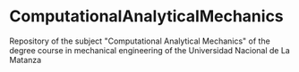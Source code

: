 # ComputationalAnalyticalMechanics
Repository of the subject "Computational Analytical Mechanics" of the degree course in mechanical engineering of the Universidad Nacional de La Matanza
